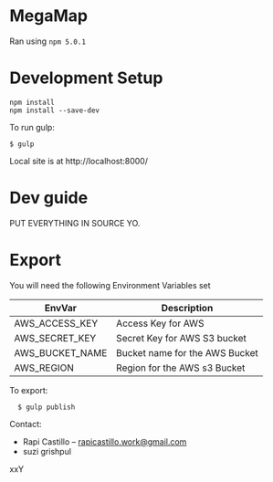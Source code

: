 # MegaMap

Ran using `npm 5.0.1`

# Development Setup

```
npm install
npm install --save-dev
```

To run gulp:

    $ gulp

Local site is at http://localhost:8000/

# Dev guide

PUT EVERYTHING IN SOURCE YO.

# Export

You will need the following Environment Variables set

| EnvVar | Description |
|- |- |
| AWS_ACCESS_KEY | Access Key for AWS |
| AWS_SECRET_KEY | Secret Key for AWS S3 bucket |
| AWS_BUCKET_NAME | Bucket name for the AWS Bucket |
| AWS_REGION | Region for the AWS s3 Bucket|

To export:

```
  $ gulp publish
```

Contact:

* Rapi Castillo – rapicastillo.work@gmail.com
* suzi grishpul

xxY
